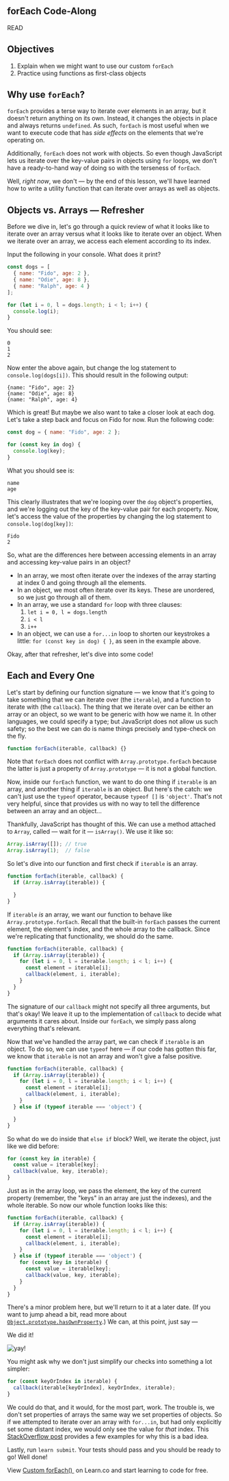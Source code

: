 forEach Code-Along
---
READ

## Objectives

1. Explain when we might want to use our custom `forEach`
2. Practice using functions as first-class objects

## Why use `forEach`?

`forEach` provides a terse way to iterate over elements in an array, but it doesn't return anything on its own. Instead, it changes the objects in place and always returns `undefined`. As such, `forEach` is most useful when we want to execute code that has _side effects_ on the elements that we're operating on.

Additionally, `forEach` does not work with objects. So even though JavaScript lets us iterate over the key-value pairs in objects using `for` loops, we don't have a ready-to-hand way of doing so with the terseness of `forEach`.

Well, _right now_, we don't — by the end of this lesson, we'll have learned how to write a utility function that can iterate over arrays as well as objects.

## Objects vs. Arrays — Refresher

Before we dive in, let's go through a quick review of what it looks like to iterate over an array versus what it looks like to iterate over an object. When we iterate over an array, we access each element according to its index.

Input the following in your console. What does it print?

```js
const dogs = [
  { name: "Fido", age: 2 },
  { name: "Odie", age: 8 },
  { name: "Ralph", age: 4 }
];

for (let i = 0, l = dogs.length; i < l; i++) {
  console.log(i);
}
```

You should see:

```
0
1
2
```

Now enter the above again, but change the log statement to `console.log(dogs[i])`. This should result in the following output:

```
{name: "Fido", age: 2}
{name: "Odie", age: 8}
{name: "Ralph", age: 4}
```

Which is great! But maybe we also want to take a closer look at each dog. Let's take a step back and focus on Fido for now. Run the following code:

```js
const dog = { name: "Fido", age: 2 };

for (const key in dog) {
  console.log(key);
}
```

What you should see is:

```
name
age
```

This clearly illustrates that we're looping over the `dog` object's properties, and we're logging out the key of the key-value pair for each property. Now, let's access the value of the properties by changing the log statement to `console.log(dog[key])`:

```
Fido
2
```

So, what are the differences here between accessing elements in an array and accessing key-value pairs in an object?

- In an array, we most often iterate over the indexes of the array starting at index 0 and going through all the elements.
- In an object, we most often iterate over its keys. These are unordered, so we just go through all of them.
- In an array, we use a standard `for` loop with three clauses:
  1. `let i = 0, l = dogs.length`
  2. `i < l`
  3. `i++`
- In an object, we can use a `for...in` loop to shorten our keystrokes a little: `for (const key in dog) { }`, as seen in the example above.

Okay, after that refresher, let's dive into some code!

## Each and Every One

Let's start by defining our function signature — we know that it's going to take something that we can iterate over (the `iterable`), and a function to iterate with (the `callback`). The thing that we iterate over can be either an array or an object, so we want to be generic with how we name it. In other languages, we could specify a type; but JavaScript does not allow us such safety; so the best we can do is name things precisely and type-check on the fly.

```js
function forEach(iterable, callback) {}
```

Note that `forEach` does not conflict with `Array.prototype.forEach` because the latter is just a property of `Array.prototype` — it is not a global function.

Now, inside our `forEach` function, we want to do one thing if `iterable` is an array, and another thing if `iterable` is an object. But here's the catch: we can't just use the `typeof` operator, because `typeof []` is `'object'`. That's not very helpful, since that provides us with no way to tell the difference between an array and an object...

Thankfully, JavaScript has thought of this. We can use a method attached to `Array`, called — wait for it — `isArray()`.
We use it like so:

```js
Array.isArray([]); // true
Array.isArray(1);  // false
```

So let's dive into our function and first check if `iterable` is an array.

```js
function forEach(iterable, callback) {
  if (Array.isArray(iterable)) {

  }
}
```

If `iterable` _is_ an array, we want our function to behave like `Array.prototype.forEach`. Recall that the built-in `forEach` passes the current element, the element's index, and the whole array to the callback. Since we're replicating that functionality, we should do the same.

```js
function forEach(iterable, callback) {
  if (Array.isArray(iterable)) {
    for (let i = 0, l = iterable.length; i < l; i++) {
      const element = iterable[i];
      callback(element, i, iterable);
    }
  }
}
```

The signature of our `callback` might not specify all three arguments, but that's okay! We leave it up to the implementation of `callback` to decide what arguments it cares about. Inside our `forEach`, we simply pass along everything that's relevant.

Now that we've handled the array part, we can check if `iterable` is an object. To do so, we can use `typeof` here — if our code has gotten this far, we know that `iterable` is not an array and won't give a false positive.

```js
function forEach(iterable, callback) {
  if (Array.isArray(iterable)) {
    for (let i = 0, l = iterable.length; i < l; i++) {
      const element = iterable[i];
      callback(element, i, iterable);
    }
  } else if (typeof iterable === 'object') {

  }
}
```

So what do we do inside that `else if` block? Well, we iterate the object, just like we did before:

```js
for (const key in iterable) {
  const value = iterable[key];
  callback(value, key, iterable);
}
```

Just as in the array loop, we pass the element, the key of the current property (remember, the "keys" in an array are just the indexes), and the whole iterable. So now our whole function looks like this:

```js
function forEach(iterable, callback) {
  if (Array.isArray(iterable)) {
    for (let i = 0, l = iterable.length; i < l; i++) {
      const element = iterable[i];
      callback(element, i, iterable);
    }
  } else if (typeof iterable === 'object') {
    for (const key in iterable) {
      const value = iterable[key];
      callback(value, key, iterable);
    }
  }
}
```

There's a minor problem here, but we'll return to it at a later date. (If you want to jump ahead a bit, read more about [`Object.prototype.hasOwnProperty`](https://developer.mozilla.org/en-US/docs/Web/JavaScript/Reference/Global_Objects/Object/hasOwnProperty).) We can, at this point, just say —

We did it!

![yay!](http://i.giphy.com/l0K4m0mzkJDAIdhHW.gif)

You might ask why we don't just simplify our checks into something a lot simpler:

```js
for (const keyOrIndex in iterable) {
  callback(iterable[keyOrIndex], keyOrIndex, iterable);
}
```

We could do that, and it would, for the most part, work. The trouble is, we don't set properties of arrays the same way we set properties of objects. So if we attempted to iterate over an array with `for...in`, but had only explicitly set some distant index, we would only see the value for _that_ index. This
[StackOverflow post](http://stackoverflow.com/questions/500504/why-is-using-for-in-with-array-iteration-a-bad-idea)
provides a few examples for why this is a bad idea.

Lastly, run `learn submit`. Your tests should pass and you should be ready to go! Well done!

<p class='util--hide'>View <a href='https://learn.co/lessons/custom-for-each-code-along'>Custom forEach() </a> on Learn.co and start learning to code for free.</p>

